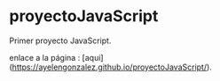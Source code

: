 # proyectoJavaScript
Primer proyecto JavaScript.

enlace a la página : [aqui] (https://ayelengonzalez.github.io/proyectoJavaScript/).
